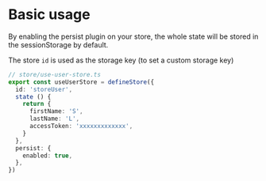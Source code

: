 # Basic usage

By enabling the persist plugin on your store, the whole state will be stored in the sessionStorage by default.

The store `id` is used as the storage key (to set a custom storage key)

```typescript
// store/use-user-store.ts
export const useUserStore = defineStore({
  id: 'storeUser',
  state () {
    return {
      firstName: 'S',
      lastName: 'L',
      accessToken: 'xxxxxxxxxxxxx',
    }
  },
  persist: {
    enabled: true,
  },
})
```
